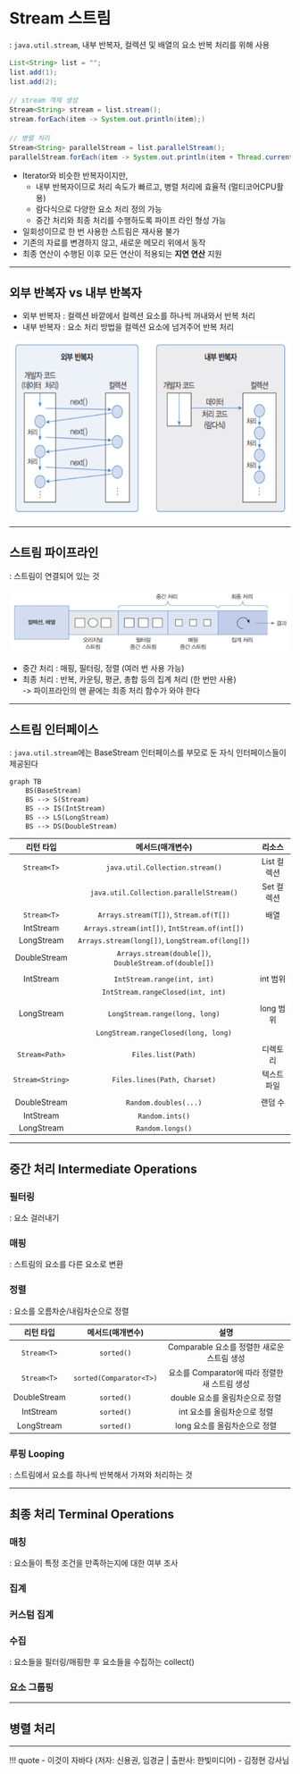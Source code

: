 # Stream 스트림
: `java.util.stream`, 내부 반복자, 컬렉션 및 배열의 요소 반복 처리를 위해 사용

``` java
List<String> list = "";
list.add(1);
list.add(2);

// stream 객체 생성
Stream<String> stream = list.stream(); 
stream.forEach(item -> System.out.println(item);) 

// 병렬 처리
Stream<String> parallelStream = list.parallelStream();
parallelStream.forEach(item -> System.out.println(item + Thread.currentThread().getName());) 
```

- Iterator와 비슷한 반복자이지만,
    - 내부 반복자이므로 처리 속도가 빠르고, 병렬 처리에 효율적 (멀티코어CPU활용)
    - 람다식으로 다양한 요소 처리 정의 가능
    - 중간 처리와 최종 처리를 수행하도록 파이프 라인 형성 가능
- 일회성이므로 한 번 사용한 스트림은 재사용 불가
- 기존의 자료를 변경하지 않고, 새로운 메모리 위에서 동작
- 최종 연산이 수행된 이후 모든 연산이 적용되는 **지연 연산** 지원

---
## 외부 반복자 vs 내부 반복자

- 외부 반복자 : 컬렉션 바깥에서 컬렉션 요소를 하나씩 꺼내와서 반복 처리
- 내부 반복자 : 요소 처리 방법을 컬렉션 요소에 넘겨주어 반복 처리

![1](../images/stream-1.png)

---
## 스트림 파이프라인
: 스트림이 연결되어 있는 것

![1](../images/stream-2.png)

- 중간 처리 : 매핑, 필터링, 정렬 (여러 번 사용 가능)
- 최종 처리 : 반복, 카운팅, 평균, 총합 등의 집계 처리 (한 번만 사용)
<br>-> 파이프라인의 맨 끝에는 최종 처리 함수가 와야 한다

---
## 스트림 인터페이스
: `java.util.stream`에는 BaseStream 인터페이스를 부모로 둔 자식 인터페이스들이 제공된다

```mermaid
graph TB
    BS(BaseStream)
    BS --> S(Stream) 
    BS --> IS(IntStream)  
    BS --> LS(LongStream) 
    BS --> DS(DoubleStream) 
```

|  리턴 타입  |  메서드(매개변수)  |  리소스  |
| :--------: | :---------------: | :------: |
| `Stream<T>` | `java.util.Collection.stream()` | List 컬렉션 |
| | `java.util.Collection.parallelStream()` | Set 컬렉션 | 
| | |
| `Stream<T>` | `Arrays.stream(T[])`, `Stream.of(T[])`  | 배열 |
| IntStream | `Arrays.stream(int[])`, `IntStream.of(int[])` | |
| LongStream | `Arrays.stream(long[])`, `LongStream.of(long[])` | |
| DoubleStream | `Arrays.stream(double[])`, `DoubleStream.of(double[])` | 
| | |
| IntStream | `IntStream.range(int, int)` | int 범위 |
| | `IntStream.rangeClosed(int, int)` | |
| | |
| LongStream | `LongStream.range(long, long)` | long 범위 |
| | `LongStream.rangeClosed(long, long)` | |
| | |
| `Stream<Path>`| `Files.list(Path)` | 디렉토리 |
| `Stream<String>` | `Files.lines(Path, Charset)` | 텍스트 파일 |
| | |
| DoubleStream | `Random.doubles(...)` | 랜덤 수 |
| IntStream | `Random.ints()` | |
| LongStream | `Random.longs()` | |

---
## 중간 처리 Intermediate Operations

### 필터링
: 요소 걸러내기

### 매핑
: 스트림의 요소를 다른 요소로 변환

### 정렬
: 요소를 오름차순/내림차순으로 정렬

|  리턴 타입  |  메서드(매개변수)  |  설명  |
| :--------: | :---------------: | :------: |
| `Stream<T>` | `sorted()` | Comparable 요소를 정렬한 새로운 스트림 생성 |
| `Stream<T>` | `sorted(Comparator<T>)` | 요소를 Comparator에 따라 정렬한 새 스트림 생성 | 
| DoubleStream | `sorted()` | double 요소를 올림차순으로 정렬 |
| IntStream | `sorted()` | int 요소를 올림차순으로 정렬 |
| LongStream | `sorted()` | long 요소를 올림차순으로 정렬 |

### 루핑 Looping
: 스트림에서 요소를 하나씩 반복해서 가져와 처리하는 것


---
## 최종 처리 Terminal Operations

### 매칭
: 요소들이 특정 조건을 만족하는지에 대한 여부 조사

### 집계

### 커스텀 집계


### 수집
: 요소들을 필터링/매핑한 후 요소들을 수집하는 collect()

### 요소 그룹핑

---
## 병렬 처리



---
!!! quote
    - 이것이 자바다 (저자: 신용권, 임경균 | 출판사: 한빛미디어)
    - 김정현 강사님